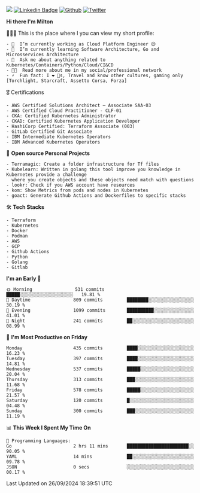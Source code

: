 ![](https://komarev.com/ghpvc/?username=miltlima&color=blueviolet) [![Linkedin Badge](https://img.shields.io/badge/-LinkedIn-blue?style=flat-square&logo=Linkedin&logoColor=white&link=https://www.linkedin.com/in/miltonlimaj/)](https://www.linkedin.com/in/miltonlimaj/) [![Github](https://img.shields.io/github/followers/miltlima?style=social)](https://github.com/miltlima?tab=followers) [![Twitter](https://img.shields.io/twitter/follow/milt_lima?style=social)](https://twitter.com/milt_lima)
 


     
**Hi there I'm Milton**

👨🏽‍💻 This is the place where I you can view my short profile:
```text
- 🔭  I’m currently working as Cloud Platform Engineer 😉
- 🌱  I’m currently learning Software Architecture, Go and Microsservices Architecture
- 💬  Ask me about anything related to Kubernetes/Containers/Python/Cloud/CI&CD
- 👨‍💻  Read more about me in my social/professional network
- ⚡  Fun fact: I ❤️ 🐶s, Travel and know other cultures, gaming only [Torchlight, Starcraft, Assetto Corsa, Forza]
```
🎖 Certifications
```text
- AWS Certified Solutions Architect – Associate SAA-03
- AWS Certified Cloud Practitioner - CLF-01
- CKA: Certified Kubernetes Administrator
- CKAD: Certified Kubernetes Application Developer
- HashiCorp Certified: Terraform Associate (003)
- GitLab Certified Git Associate
- IBM Intermediate Kubernetes Operators
- IBM Advanced Kubernetes Operators
```
📐 **Open source Personal Projects**

```text
- Terramagic: Create a folder infrastructure for Tf files
- Kubelearn: Written in golang this tool improve you knowledge in Kubernetes provide a challenge
  where you create objects and these objects need match with questions
- lookr: Check if you AWS account have resources
- kom: Show Metrics from pods and nodes in Kubernetes
- goact: Generate Github Actions and Dockerfiles to specific stacks
```
🛠 **Tech Stacks**

```text
- Terraform
- Kubernetes
- Docker
- Podman
- AWS
- GCP
- Github Actions
- Python
- Golang
- Gitlab
```         

<!--START_SECTION:waka-->
**I'm an Early 🐤** 

```text
🌞 Morning                531 commits         █████░░░░░░░░░░░░░░░░░░░░   19.81 % 
🌆 Daytime                809 commits         ████████░░░░░░░░░░░░░░░░░   30.19 % 
🌃 Evening                1099 commits        ██████████░░░░░░░░░░░░░░░   41.01 % 
🌙 Night                  241 commits         ██░░░░░░░░░░░░░░░░░░░░░░░   08.99 % 
```
📅 **I'm Most Productive on Friday** 

```text
Monday                   435 commits         ████░░░░░░░░░░░░░░░░░░░░░   16.23 % 
Tuesday                  397 commits         ████░░░░░░░░░░░░░░░░░░░░░   14.81 % 
Wednesday                537 commits         █████░░░░░░░░░░░░░░░░░░░░   20.04 % 
Thursday                 313 commits         ███░░░░░░░░░░░░░░░░░░░░░░   11.68 % 
Friday                   578 commits         █████░░░░░░░░░░░░░░░░░░░░   21.57 % 
Saturday                 120 commits         █░░░░░░░░░░░░░░░░░░░░░░░░   04.48 % 
Sunday                   300 commits         ███░░░░░░░░░░░░░░░░░░░░░░   11.19 % 
```


📊 **This Week I Spent My Time On** 

```text
💬 Programming Languages: 
Go                       2 hrs 11 mins       ███████████████████████░░   90.05 % 
YAML                     14 mins             ██░░░░░░░░░░░░░░░░░░░░░░░   09.78 % 
JSON                     0 secs              ░░░░░░░░░░░░░░░░░░░░░░░░░   00.17 % 
```


 Last Updated on 26/09/2024 18:39:51 UTC
<!--END_SECTION:waka-->

